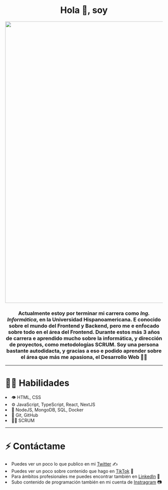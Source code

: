 
<div id='header' align='center'>
  <h1 align='center'>Hola 👋, soy</h1>
  <img src='https://res.cloudinary.com/dyuj1zglt/image/upload/v1675369455/dgdytbnah1tsm6jsa9yt.png' width='900px'/>
  <h3 align='center'>Actualmente estoy por terminar mi carrera como <em>Ing. Informática</em>, en la Universidad <b>Hispanoamericana</b>. E conocido sobre el mundo del Frontend y Backend, pero me e enfocado sobre todo en el área del Frontend. Durante estos más 3 años de carrera e aprendido mucho sobre la informática, y dirección de proyectos, como metodologías SCRUM. Soy una persona bastante autodidacta, y gracias a eso e podido aprender sobre el área que más me apasiona, el <b>Desarrollo Web</b> 👨‍💻</h3>
</div>

<hr />

<div>
  <h1>👨‍💻 Habilidades</h1>
  <li>👁️ HTML, CSS</li>
  <li>⚙️ JavaScript, TypeScript, React, NextJS</li>
  <li>💽 NodeJS, MongoDB, SQL, Docker</il>
  <li>🔨 Git, GitHub</il>
  <li>🙋‍♂️ SCRUM</il>
</div>

<hr />

<div>
  <h1>⚡ Contáctame</h1>
  <li>Puedes ver un poco lo que publico en mi <a href="https://twitter.com/CodeArmando">Twitter</a> ✍</li>
  <li>Puedes ver un poco sobre contenido que hago en <a href="https://www.tiktok.com/@armandocode">TikTok</a> 🎥</li>
  <li>Para ámbitos profesionales me puedes encontrar también en <a href="https://www.linkedin.com/in/armando-murillo/">LinkedIn</a> 💼</li>
  <li>Subo contenido de programación también en mi cuenta de <a href="https://www.linkedin.com/in/armando-murillo/](https://www.instagram.com/armandocodecr/?hl=es">Instragram</a> 📷</li>
</div>
